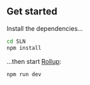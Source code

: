 
## Get started

Install the dependencies...

```bash
cd SLN
npm install
```

...then start [Rollup](https://rollupjs.org):

```bash
npm run dev
```

